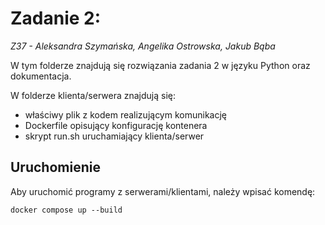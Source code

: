 # Zadanie 2:
*Z37 - Aleksandra Szymańska, Angelika Ostrowska, Jakub Bąba*

W tym folderze znajdują się rozwiązania zadania 2 w języku Python oraz dokumentacja.

W folderze klienta/serwera znajdują się:
- właściwy plik z kodem realizującym komunikację
- Dockerfile opisujący konfigurację kontenera
- skrypt run.sh uruchamiający klienta/serwer

## Uruchomienie
Aby uruchomić programy z serwerami/klientami, należy wpisać komendę:
```
docker compose up --build
```

